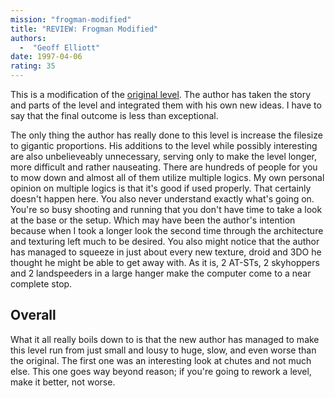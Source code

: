 ```yaml
---
mission: "frogman-modified"
title: "REVIEW: Frogman Modified"
authors: 
  -  "Geoff Elliott"
date: 1997-04-06
rating: 35
---
```


This is a modification of the [original level](/missions/frogman/). The author has taken the story and parts of the level and integrated them with his own new ideas. I have to say that the final outcome is less than exceptional.

The only thing the author has really done to this level is increase the filesize to gigantic proportions. His additions to the level while possibly interesting are also unbelieveably unnecessary, serving only to make the level longer, more difficult and rather nauseating. There are hundreds of people for you to mow down and almost all of them utilize multiple logics. My own personal opinion on multiple logics is that it's good if used properly. That certainly doesn't happen here. You also never understand exactly what's going on. You're so busy shooting and running that you don't have time to take a look at the base or the setup. Which may have been the author's intention because when I took a longer look the second time through the architecture and texturing left much to be desired. You also might notice that the author has managed to squeeze in just about every new texture, droid and 3DO he thought he might be able to get away with. As it is, 2 AT-STs, 2 skyhoppers and 2 landspeeders in a large hanger make the computer come to a near complete stop.

## Overall

What it all really boils down to is that the new author has managed to make this level run from just small and lousy to huge, slow, and even worse than the original. The first one was an interesting look at chutes and not much else. This one goes way beyond reason; if you're going to rework a level, make it better, not worse.